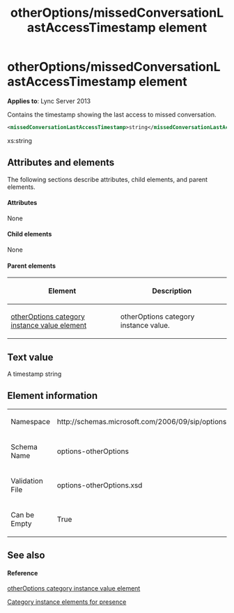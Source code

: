 ﻿---
title: otherOptions/missedConversationLastAccessTimestamp element
TOCTitle: otherOptions/missedConversationLastAccessTimestamp element
ms:assetid: b591cd72-bb4b-4493-bd44-ea0efcebb89d
ms:mtpsurl: https://msdn.microsoft.com/en-us/library/Dn454769(v=office.15)
ms:contentKeyID: 57093656
ms.date: 07/24/2014
mtps_version: v=office.15
dev_langs:
- xml
---

# otherOptions/missedConversationLastAccessTimestamp element


**Applies to**: Lync Server 2013

Contains the timestamp showing the last access to missed conversation.

```xml
<missedConversationLastAccessTimestamp>string</missedConversationLastAccessTimestamp>
```

xs:string

## Attributes and elements

The following sections describe attributes, child elements, and parent elements.

#### Attributes

None

#### Child elements

None

#### Parent elements

<table>
<colgroup>
<col style="width: 50%" />
<col style="width: 50%" />
</colgroup>
<thead>
<tr class="header">
<th><p>Element</p></th>
<th><p>Description</p></th>
</tr>
</thead>
<tbody>
<tr class="odd">
<td><p><a href="otheroptions-category-instance-value-element.md">otherOptions category instance value element</a></p></td>
<td><p>otherOptions category instance value.</p></td>
</tr>
</tbody>
</table>


## Text value

A timestamp string

## Element information

<table>
<colgroup>
<col style="width: 50%" />
<col style="width: 50%" />
</colgroup>
<tbody>
<tr class="odd">
<td><p>Namespace</p></td>
<td><p>http://schemas.microsoft.com/2006/09/sip/options/otherOptions</p></td>
</tr>
<tr class="even">
<td><p>Schema Name</p></td>
<td><p>options-otherOptions</p></td>
</tr>
<tr class="odd">
<td><p>Validation File</p></td>
<td><p>options-otherOptions.xsd</p></td>
</tr>
<tr class="even">
<td><p>Can be Empty</p></td>
<td><p>True</p></td>
</tr>
</tbody>
</table>


## See also

#### Reference

[otherOptions category instance value element](otheroptions-category-instance-value-element.md)

[Category instance elements for presence](category-instance-elements-for-presence.md)

